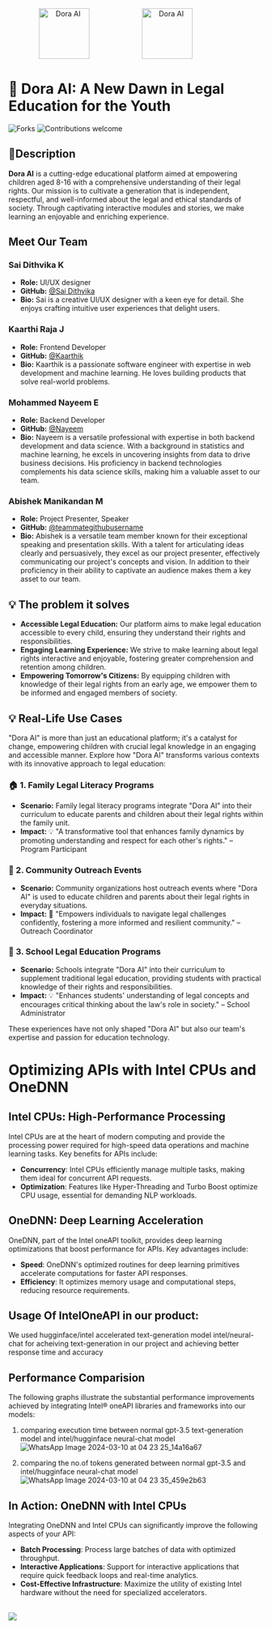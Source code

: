 <div align="center">
  <img src="https://github.com/images/modules/site/copilot/productivity-bg-head.png" width="100" alt="Dora AI" style="margin-right: 80px;" /> 
  <img src="https://github.com/Sai-Dithvika/Vashisht-Hackathon/assets/118179484/6c37f2f1-efcd-473c-ab39-2d656899eaaf" width="100" alt="Dora AI" style="margin-left: 20px; margin-right: 80px;" />
</div>

# 🌈 Dora AI: A New Dawn in Legal Education for the Youth
![Forks](https://img.shields.io/badge/License-MIT-red.svg) ![Contributions welcome](https://img.shields.io/badge/contributions-welcome-brightgreen.svg)

## 🌟Description

**Dora AI** is a cutting-edge educational platform aimed at empowering children aged 8-16 with a comprehensive understanding of their legal rights. Our mission is to cultivate a generation that is independent, respectful, and well-informed about the legal and ethical standards of society. Through captivating interactive modules and stories, we make learning an enjoyable and enriching experience.

## Meet Our Team

### Sai Dithvika K
- **Role:** UI/UX designer
- **GitHub:** [@Sai Dithvika](https://github.com/Sai-Dithvika)
- **Bio:** Sai is a creative UI/UX designer with a keen eye for detail. She enjoys crafting intuitive user experiences that delight users.
### Kaarthi Raja J
- **Role:** Frontend Developer
- **GitHub:** [@Kaarthik](https://github.com/Kaarthik-07)
- **Bio:** Kaarthik is a passionate software engineer with expertise in web development and machine learning. He loves building products that solve real-world problems.

### Mohammed Nayeem E
- **Role:** Backend Developer
- **GitHub:** [@Nayeem](https://github.com/MohammedNayeemE)
- **Bio:** Nayeem is a versatile professional with expertise in both backend development and data science. With a background in statistics and machine learning, he excels in uncovering insights from data to drive business decisions. His proficiency in backend technologies complements his data science skills, making him a valuable asset to our team.

### Abishek Manikandan M
- **Role:** Project Presenter, Speaker
- **GitHub:** [@teammategithubusername](https://github.com/teammategithubusername)
- **Bio:** Abishek is a versatile team member known for their exceptional speaking and presentation skills. With a talent for articulating ideas clearly and persuasively, they excel as our project presenter, effectively communicating our project's concepts and vision. In addition to their proficiency in their ability to captivate an audience makes them a key asset to our team.
## 💡 The problem it solves

- **Accessible Legal Education:** Our platform aims to make legal education accessible to every child, ensuring they understand their rights and responsibilities.
- **Engaging Learning Experience:** We strive to make learning about legal rights interactive and enjoyable, fostering greater comprehension and retention among children.
- **Empowering Tomorrow's Citizens:** By equipping children with knowledge of their legal rights from an early age, we empower them to be informed and engaged members of society.

## 💡 Real-Life Use Cases

"Dora AI" is more than just an educational platform; it's a catalyst for change, empowering children with crucial legal knowledge in an engaging and accessible manner. Explore how "Dora AI" transforms various contexts with its innovative approach to legal education:

### 🏠 1. Family Legal Literacy Programs
- **Scenario:** Family legal literacy programs integrate "Dora AI" into their curriculum to educate parents and children about their legal rights within the family unit.
- **Impact:** 💡 "A transformative tool that enhances family dynamics by promoting understanding and respect for each other's rights." – Program Participant

### 👫 2. Community Outreach Events
- **Scenario:** Community organizations host outreach events where "Dora AI" is used to educate children and parents about their legal rights in everyday situations.
- **Impact:** 🌱 "Empowers individuals to navigate legal challenges confidently, fostering a more informed and resilient community." – Outreach Coordinator

### 🏫 3. School Legal Education Programs
- **Scenario:** Schools integrate "Dora AI" into their curriculum to supplement traditional legal education, providing students with practical knowledge of their rights and responsibilities.
- **Impact:** 💡 "Enhances students' understanding of legal concepts and encourages critical thinking about the law's role in society." – School Administrator

These experiences have not only shaped "Dora AI" but also our team's expertise and passion for education technology.
# Optimizing APIs with Intel CPUs and OneDNN

## Intel CPUs: High-Performance Processing
Intel CPUs are at the heart of modern computing and provide the processing power required for high-speed data operations and machine learning tasks. Key benefits for APIs include:

- **Concurrency**: Intel CPUs efficiently manage multiple tasks, making them ideal for concurrent API requests.
- **Optimization**: Features like Hyper-Threading and Turbo Boost optimize CPU usage, essential for demanding NLP workloads.

## OneDNN: Deep Learning Acceleration
OneDNN, part of the Intel oneAPI toolkit, provides deep learning optimizations that boost performance for APIs.
Key advantages include:
- **Speed**: OneDNN's optimized routines for deep learning primitives accelerate computations for faster API responses.
- **Efficiency**: It optimizes memory usage and computational steps, reducing resource requirements.

## Usage Of IntelOneAPI in our product:

We used hugginface/intel accelerated text-generation model intel/neural-chat for acheiving text-generation in our project and achieving better response time and accuracy

## Performance Comparision

The following graphs illustrate the substantial performance improvements achieved by integrating Intel® oneAPI libraries and frameworks into our models:

1. comparing execution time between normal gpt-3.5 text-generation model and intel/hugginface neural-chat model
   ![WhatsApp Image 2024-03-10 at 04 23 25_14a16a67](https://github.com/Kaarthik-07/daksh-hackathon/assets/132292791/c0b70ad1-863e-494e-abcd-30d67bf05461)
   
2. comparing the no.of tokens generated between normal gpt-3.5 and intel/hugginface neural-chat model
   ![WhatsApp Image 2024-03-10 at 04 23 35_459e2b63](https://github.com/Kaarthik-07/daksh-hackathon/assets/132292791/96ffdb2d-756a-41d5-8b39-aa72ab4a5b8b)


## In Action: OneDNN with Intel CPUs

Integrating OneDNN and Intel CPUs can significantly improve the following aspects of your API:

- **Batch Processing**: Process large batches of data with optimized throughput.
- **Interactive Applications**: Support for interactive applications that require quick feedback loops and real-time analytics.
- **Cost-Effective Infrastructure**: Maximize the utility of existing Intel hardware without the need for specialized accelerators.
<br />
  <a href="https://github.com/Sai-Dithvika/Vashisht-Hackathon/blob/main/frontend/README.md"><img src="https://github.com/t-aswath/mdeditor/assets/119417646/d9574fc2-aa05-4492-b23b-aa9f3e31c60d"></a>
